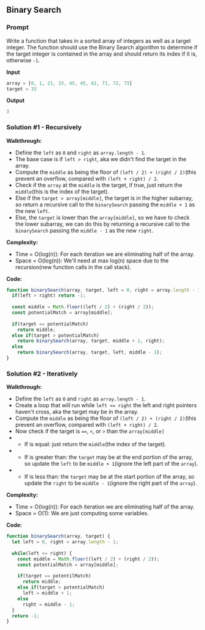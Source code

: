## Binary Search

### Prompt

Write a function that takes in a sorted array of integers as well as a target integer. The function should use the Binary Search algorithm to determine if the target integer is contained in the array and should return its index if it is, otherwise `-1`.

**Input**
```js
array = [0, 1, 21, 33, 45, 45, 61, 71, 72, 73]
target = 33
```

**Output**
```js
3
```

### Solution #1 - Recursively

__Walkthrough:__
- Define the `left` as `0` and `right` as `array.length - 1`.
- The base case is if `left > right`, aka we didn't find the target in the array.
- Compute the `middle` as being the floor of `(left / 2) + (right / 2)`(this prevent an overflow, compared with `(left + right) / 2`.
- Check if the `array` at the `middle` is the target, if true, just return the `middle`(this is the index of the target).
- Else if the `target > array[middle]`, the target is in the higher subarray, so return a recursive call to the `binarySearch` passing the `middle + 1` as the new `left`.
- Else, the `target` is lower than the `array[middle]`, so we have to check the lower subarray, we can do this by returning a recursive call to the `binarySearch` passing the `middle - 1` as the new `right`.

__Complexity:__
- Time = O(log(n)): For each iteration we are eliminating half of the array.
- Space = O(log(n)): We'll need at max log(n) space due to the recursion(new function calls in the call stack).

__Code:__

```js
function binarySearch(array, target, left = 0, right = array.length - 1) {
  if(left > right) return -1;
  
  const middle = Math.floor((left / 2) + (right / 2));
  const potentialMatch = array[middle];
	
  if(target == potentialMatch)
    return middle;
  else if(target > potentialMatch)
    return binarySearch(array, target, middle + 1, right);
  else
    return binarySearch(array, target, left, middle - 1);
}
```

### Solution #2 - Iteratively

__Walkthrough:__
- Define the `left` as `0` and `right` as `array.length - 1`.
- Create a loop that will run while `left <= right` the left and right pointers haven't cross, aka the target may be in the array.
- Compute the `middle` as being the floor of `(left / 2) + (right / 2)`(this prevent an overflow, compared with `(left + right) / 2`.
- Now check if the target is `==`, `<`, or `>` than the `array[middle]`
- - If is equal: just return the `middle`(the index of the target).
- - If is greater than: the `target` may be at the end portion of the array, so update the `left` to be `middle + 1`(ignore the left part of the `array`).
- - If is less than: the `target` may be at the start portion of the array, so update the `right` to be `middle - 1`(ignore the right part of the `array`).

__Complexity:__
- Time = O(log(n)): For each iteration we are eliminating half of the array.
- Space = O(1): We are just computing some variables.

__Code:__

```js
function binarySearch(array, target) {
  let left = 0, right = array.length - 1;
  
  while(left <= right) {
    const middle = Math.floor((left / 2) + (right / 2));
    const potentialMatch = array[middle];
    
    if(target == potentilMatch)
      return middle;
    else if(target > potentialMatch)
      left = middle + 1;
    else
      right = middle - 1;
  }
  return -1;
}
```
